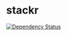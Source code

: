 stackr
======

[![Dependency Status](https://david-dm.org/adriantoine/stackr.png)](https://david-dm.org/adriantoine/stackr)
